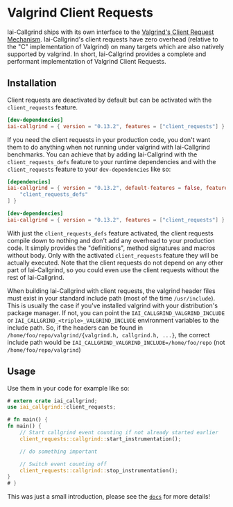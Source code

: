 # Valgrind Client Requests

Iai-Callgrind ships with its own interface to the [Valgrind's Client Request
Mechanism](https://valgrind.org/docs/manual/manual-core-adv.html#manual-core-adv.clientreq).
Iai-Callgrind's client requests have zero overhead (relative to the "C"
implementation of Valgrind) on many targets which are also natively supported by
valgrind. In short, Iai-Callgrind provides a complete and performant
implementation of Valgrind Client Requests.

## Installation

Client requests are deactivated by default but can be activated with the
`client_requests` feature.

```toml
[dev-dependencies]
iai-callgrind = { version = "0.13.2", features = ["client_requests"] }
```

If you need the client requests in your production code, you don't want them to
do anything when not running under valgrind with Iai-Callgrind benchmarks. You
can achieve that by adding Iai-Callgrind with the `client_requests_defs` feature
to your runtime dependencies and with the `client_requests` feature to your
`dev-dependencies` like so:

```toml
[dependencies]
iai-callgrind = { version = "0.13.2", default-features = false, features = [
    "client_requests_defs"
] }

[dev-dependencies]
iai-callgrind = { version = "0.13.2", features = ["client_requests"] }
```

With just the `client_requests_defs` feature activated, the client requests
compile down to nothing and don't add any overhead to your production code. It
simply provides the "definitions", method signatures and macros without body.
Only with the activated `client_requests` feature they will be actually
executed. Note that the client requests do not depend on any other part of
Iai-Callgrind, so you could even use the client requests without the rest of
Iai-Callgrind.

When building Iai-Callgrind with client requests, the valgrind header files must
exist in your standard include path (most of the time `/usr/include`). This is
usually the case if you've installed valgrind with your distribution's package
manager. If not, you can point the `IAI_CALLGRIND_VALGRIND_INCLUDE` or
`IAI_CALLGRIND_<triple>_VALGRIND_INCLUDE` environment variables to the include
path. So, if the headers can be found in `/home/foo/repo/valgrind/{valgrind.h,
callgrind.h, ...}`, the correct include path would be
`IAI_CALLGRIND_VALGRIND_INCLUDE=/home/foo/repo` (not `/home/foo/repo/valgrind`)

## Usage

Use them in your code for example like so:

```rust
# extern crate iai_callgrind;
use iai_callgrind::client_requests;

# fn main() {
fn main() {
    // Start callgrind event counting if not already started earlier
    client_requests::callgrind::start_instrumentation();

    // do something important

    // Switch event counting off
    client_requests::callgrind::stop_instrumentation();
}
# }
```

<!-- TODO: Add needed entry point customization -->

This was just a small introduction, please see the
[`docs`](https://docs.rs/iai-callgrind/0.13.2/iai_callgrind/client_requests) for
more details!
